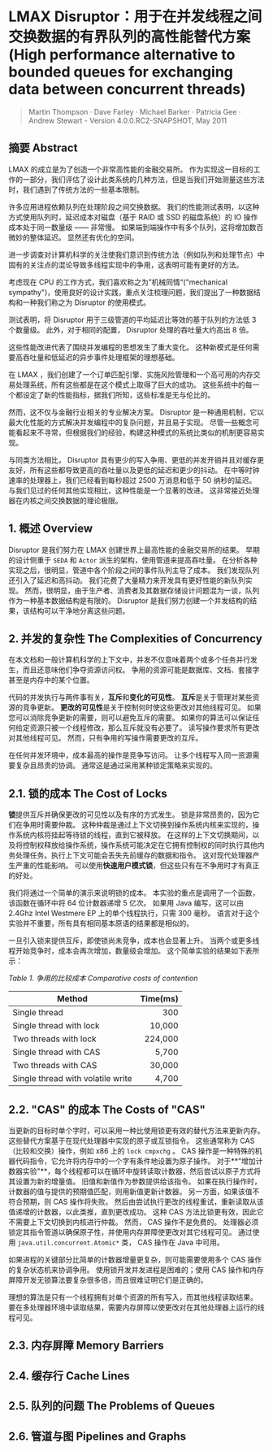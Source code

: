 # LMAX Disruptor：用于在并发线程之间交换数据的有界队列的高性能替代方案 (High performance alternative to bounded queues for exchanging data between concurrent threads)

> Martin Thompson · Dave Farley · Michael Barker · Patricia Gee · Andrew Stewart - Version 4.0.0.RC2-SNAPSHOT, May 2011

## 摘要 Abstract

LMAX 的成立是为了创造一个非常高性能的金融交易所。
作为实现这一目标的工作的一部分，我们评估了设计此类系统的几种方法，但是当我们开始测量这些方法时，我们遇到了传统方法的一些基本限制。

许多应用进程依赖队列在处理阶段之间交换数据。
我们的性能测试表明，以这种方式使用队列时，延迟成本对磁盘（基于 RAID 或 SSD 的磁盘系统）的 IO 操作成本处于同一数量级 —— 非常慢。
如果端到端操作中有多个队列，这将增加数百微妙的整体延迟。
显然还有优化的空间。

进一步调查对计算机科学的关注使我们意识到传统方法（例如队列和处理节点）中固有的关注点的混论导致多线程实现中的争用，这表明可能有更好的方法。

考虑现在 CPU 的工作方式，我们喜欢称之为”机械同情“("mechanical sympathy")，使用良好的设计实践，重点关注梳理问题，我们提出了一种数据结构和一种我们称之为 Disruptor 的使用模式。

测试表明，将 Disruptor 用于三级管道的平均延迟比等效的基于队列的方法低 3 个数量级。
此外，对于相同的配置， Disruptor 处理的吞吐量大约高出 8 倍。

这些性能改进代表了围绕并发编程的思想发生了重大变化。
这种新模式是任何需要高吞吐量和低延迟的异步事件处理框架的理想基础。

在 LMAX ，我们创建了一个订单匹配引擎、实施风险管理和一个高可用的内存交易处理系统，所有这些都是在这个模式上取得了巨大的成功。
这些系统中的每一个都设定了新的性能指标，据我们所知，这些标准是无与伦比的。

然而，这不仅与金融行业相关的专业解决方案。
Disruptor 是一种通用机制，它以最大化性能的方式解决并发编程中的复杂问题，并且易于实现。
尽管一些概念可能看起来不寻常，但根据我们的经验，构建这种模式的系统比类似的机制更容易实现。

与同类方法相比， Disruptor 具有更少的写入争用、更低的并发开销并且对缓存更友好，所有这些都导致更高的吞吐量以及更低的延迟和更少的抖动。
在中等时钟速率的处理器上，我们已经看到每秒超过 2500 万消息和低于 50 纳秒的延迟。
与我们见过的任何其他实现相比，这种性能是一个显著的改进。
这非常接近处理器在内核之间交换数据的理论极限。

## 1. 概述 Overview

Disruptor 是我们努力在 LMAX 创建世界上最高性能的金融交易所的结果。
早期的设计侧重于 `SEDA` 和 `Actor` 派生的架构，使用管道来提高吞吐量。
在分析各种实现之后，很明显，管道中各个阶段之间的事件队列主导了成本。
我们发现队列还引入了延迟和高抖动。
我们花费了大量精力来开发具有更好性能的新队列实现。
然而，很明显，由于生产者、消费者及其数据存储设计问题混为一谈，队列作为一种基本数据结构是有限的。
Disruptor 是我们努力创建一个并发结构的结果，该结构可以干净地分离这些问题。

## 2. 并发的复杂性 The Complexities of Concurrency

在本文档和一般计算机科学的上下文中，并发不仅意味着两个或多个任务并行发生，而且还意味他们争夺资源访问权。
争用的资源可能是数据库、文档、套接字甚至是内存中的某个位置。

代码的并发执行与两件事有关，**互斥**和**变化的可见性**。
**互斥**是关于管理对某些资源的竞争更新。
**更改的可见性**是关于控制何时使这些更改对其他线程可见。
如果您可以消除竞争更新的需要，则可以避免互斥的需要。
如果你的算法可以保证任何给定资源只被一个线程修改，那么互斥就没有必要了。
读写操作要求所有更改对其他线程可见。
然而，只有争用的写操作需要更改的互斥。

在任何并发环境中，成本最高的操作是竞争写访问。
让多个线程写入同一资源需要复杂且昂贵的协调。
通常这是通过采用某种锁定策略来实现的。

## 2.1. 锁的成本 The Cost of Locks

**锁**提供互斥并确保更改的可见性以及有序的方式发生。
锁是非常昂贵的，因为它们在争用时需要仲裁。
这种仲裁是通过上下文切换到操作系统内核来实现的，操作系统内核将挂起等待锁的线程，直到它被释放。
在这样的上下文切换期间，以及将控制权释放给操作系统，操作系统可能决定在它拥有控制权的同时执行其他内务处理任务。执行上下文可能会丢失先前缓存的数据和指令。
这对现代处理器产生严重的性能影响。
可以使用**快速用户模式锁**，但这些只有在不争用时才有真正的好处。

我们将通过一个简单的演示来说明锁的成本。
本实验的重点是调用了一个函数，该函数在循环中将 64 位计数器递增 5 亿次。
如果用 Java 编写，这可以由 2.4Ghz Intel Westmere EP 上的单个线程执行，只需 300 毫秒。
语言对于这个实验并不重要，所有具有相同基本原语的结果都是相似的。

一旦引入锁来提供互斥，即使锁尚未竞争，成本也会显著上升。
当两个或更多线程开始竞争时，成本会再次增加，数量级会增加。
这个简单实验的结果如下表所示：

_Table 1. 争用的比较成本 Comparative costs of contention_

| Method                            | Time(ms) |
|-----------------------------------|---------:|
| Single thread                     |      300 |
| Single thread with lock           |   10,000 |
| Two threads with lock             |  224,000 |
| Single thread with CAS            |    5,700 |
| Two threads with CAS              |   30,000 |
| Single thread with volatile write |    4,700 |

## 2.2. "CAS" 的成本 The Costs of "CAS"

当更新的目标时单个字时，可以采用一种比使用锁更有效的替代方法来更新内存。
这些替代方案基于在现代处理器中实现的原子或互锁指令。
这些通常称为 CAS（比较和交换）操作，例如 x86 上的 `lock cmpxchg` 。
CAS 操作是一种特殊的机器代码指令，它允许将内存中的一个字有条件地设置为原子操作。
对于**"增加计数器实验"**，每个线程都可以在循环中旋转读取计数器，然后尝试以原子方式将其设置为新的增量值。
旧值和新值作为参数提供给该指令。
如果在执行操作时，计数器的值与提供的预期值匹配，则用新值更新计数器。
另一方面，如果该值不符合预期，则 CAS 操作将失败。
然后由尝试执行更改的线程重试，重新读取从该值递增的计数器，以此类推，直到更改成功。
这种 CAS 方法比锁更有效，因此它不需要上下文切换到内核进行仲裁。
然而， CAS 操作不是免费的。
处理器必须锁定其指令管道以确保原子性，并使用内存屏障使更改对其它线程可见。
通过使用 `java.util.concurrent.Atomic*` 类， CAS 操作在 Java 中可用。

如果进程的关键部分比简单的计数器增量更复杂，则可能需要使用多个 CAS 操作的复杂状态机来协调争用。
使用锁开发并发进程是困难的；使用 CAS 操作和内存屏障开发无锁算法要复杂很多倍，而且很难证明它们是正确的。

理想的算法是只有一个线程拥有对单个资源的所有写入，而其他线程读取结果。
要在多处理器环境中读取结果，需要内存屏障以使更改对在其他处理器上运行的线程可见。

## 2.3. 内存屏障 Memory Barriers

## 2.4. 缓存行 Cache Lines

## 2.5. 队列的问题 The Problems of Queues

## 2.6. 管道与图 Pipelines and Graphs
